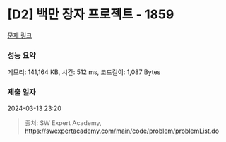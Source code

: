 # [D2] 백만 장자 프로젝트 - 1859 

[문제 링크](https://swexpertacademy.com/main/code/problem/problemDetail.do?contestProbId=AV5LrsUaDxcDFAXc) 

### 성능 요약

메모리: 141,164 KB, 시간: 512 ms, 코드길이: 1,087 Bytes

### 제출 일자

2024-03-13 23:20



> 출처: SW Expert Academy, https://swexpertacademy.com/main/code/problem/problemList.do